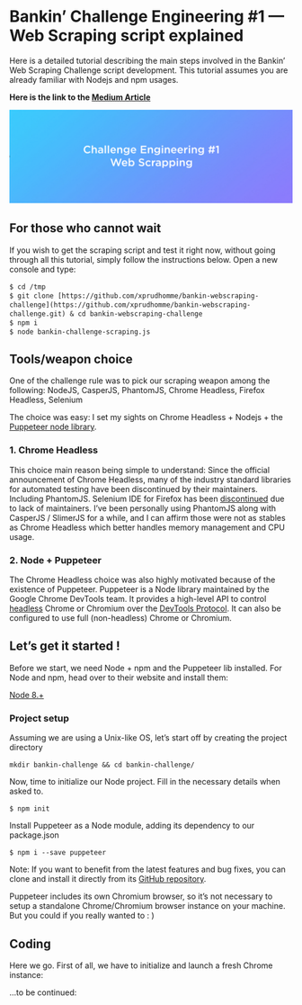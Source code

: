 
# Bankin’ Challenge Engineering #1 — Web Scraping script explained

Here is a detailed tutorial describing the main steps involved in the Bankin’ Web Scraping Challenge script development. This tutorial assumes you are already familiar with Nodejs and npm usages.

**Here is the link to the [Medium Article](https://medium.com/@xavier_93068/d6988d207a7)**

![Bankin' Challenge Engineering #1](./media/1_W12nwWWSW8-NAirwvYgtuA.png)

## For those who cannot wait

If you wish to get the scraping script and test it right now, without going through all this tutorial, simply follow the instructions below. Open a new console and type:

    $ cd /tmp
    $ git clone [https://github.com/xprudhomme/bankin-webscraping-challenge](https://github.com/xprudhomme/bankin-webscraping-challenge.git) & cd bankin-webscraping-challenge
    $ npm i
    $ node bankin-challenge-scraping.js

## Tools/weapon choice

One of the challenge rule was to pick our scraping weapon among the following: NodeJS, CasperJS, PhantomJS, Chrome Headless, Firefox Headless, Selenium

The choice was easy: I set my sights on Chrome Headless + Nodejs + the [Puppeteer node library](https://github.com/GoogleChrome/puppeteer). 

### 1. Chrome Headless

This choice main reason being simple to understand: Since the official announcement of Chrome Headless, many of the industry standard libraries for automated testing have been discontinued by their maintainers. Including PhantomJS. Selenium IDE for Firefox has been [discontinued](https://seleniumhq.wordpress.com/2017/08/09/firefox-55-and-selenium-ide/) due to lack of maintainers. I’ve been personally using PhantomJS along with CasperJS / SlimerJS for a while, and I can affirm those were not as stables as Chrome Headless which better handles memory management and CPU usage.

### 2. Node + Puppeteer

The Chrome Headless choice was also highly motivated because of the existence of Puppeteer. Puppeteer is a Node library maintained by the Google Chrome DevTools team. It provides a high-level API to control [headless](https://developers.google.com/web/updates/2017/04/headless-chrome) Chrome or Chromium over the [DevTools Protocol](https://chromedevtools.github.io/devtools-protocol/). It can also be configured to use full (non-headless) Chrome or Chromium. 

## Let’s get it started !

Before we start, we need Node + npm and the Puppeteer lib installed. For Node and npm, head over to their website and install them:

[Node 8.+](https://nodejs.org/)

### Project setup

Assuming we are using a Unix-like OS, let’s start off by creating the project directory

    mkdir bankin-challenge && cd bankin-challenge/

Now, time to initialize our Node project. Fill in the necessary details when asked to.

    $ npm init

Install Puppeteer as a Node module, adding its dependency to our package.json

    $ npm i --save puppeteer

Note: If you want to benefit from the latest features and bug fixes, you can clone and install it directly from its [GitHub repository](https://github.com/GoogleChrome/puppeteer).

Puppeteer includes its own Chromium browser, so it’s not necessary to setup a standalone Chrome/Chromium browser instance on your machine. But you could if you really wanted to : )

## Coding

Here we go. First of all, we have to initialize and launch a fresh Chrome instance:

…to be continued:


